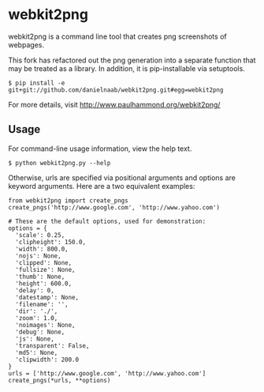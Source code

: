 webkit2png
==========

webkit2png is a command line tool that creates png screenshots of webpages.

This fork has refactored out the png generation into a separate function that
may be treated as a library.  In addition, it is pip-installable via setuptools.

    $ pip install -e git+git://github.com/danielnaab/webkit2png.git#egg=webkit2png

For more details, visit http://www.paulhammond.org/webkit2png/

Usage
-----
For command-line usage information, view the help text.

    $ python webkit2png.py --help

Otherwise, urls are specified via positional arguments and options are
keyword arguments.   Here are a two equivalent examples:

    from webkit2png import create_pngs
    create_pngs('http://www.google.com', 'http://www.yahoo.com')

    # These are the default options, used for demonstration:
    options = {
      'scale': 0.25,
      'clipheight': 150.0,
      'width': 800.0,
      'nojs': None,
      'clipped': None,
      'fullsize': None,
      'thumb': None,
      'height': 600.0,
      'delay': 0,
      'datestamp': None,
      'filename': '',
      'dir': './',
      'zoom': 1.0,
      'noimages': None,
      'debug': None,
      'js': None,
      'transparent': False,
      'md5': None,
      'clipwidth': 200.0
    }
    urls = ['http://www.google.com', 'http://www.yahoo.com']
    create_pngs(*urls, **options)

